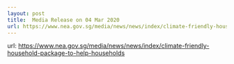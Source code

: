 ```yaml
---
layout: post
title:  Media Release on 04 Mar 2020
url: https://www.nea.gov.sg/media/news/news/index/climate-friendly-household-package-to-help-households
---
```

url: https://www.nea.gov.sg/media/news/news/index/climate-friendly-household-package-to-help-households

